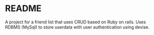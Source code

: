 # README

A project for a friend list that uses CRUD based on Ruby on rails. Uses RDBMS (MySql) to store userdata with user authentication using devise.
